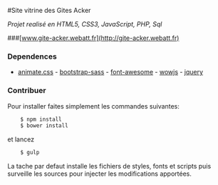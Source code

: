 #Site vitrine des Gites Acker

*Projet realisé en HTML5, CSS3, JavaScript, PHP, Sql*

###[www.gite-acker.webatt.fr](http://gite-acker.webatt.fr)


### Dependences 

- [animate.css](https://github.com/daneden/animate.css) - [bootstrap-sass](https://github.com/twbs/bootstrap-sass) - [font-awesome](https://github.com/FortAwesome/Font-Awesome) - [wowjs](https://github.com/matthieua/WOW) - [jquery](https://github.com/jquery/jquery)


### Contribuer

Pour installer faites simplement les commandes suivantes:


```bash
  	$ npm install
  	$ bower install
```

et lancez

```bash
	$ gulp 
```

La tache par defaut installe les fichiers de styles, fonts et scripts puis surveille les sources pour injecter les modifications apportées. 
